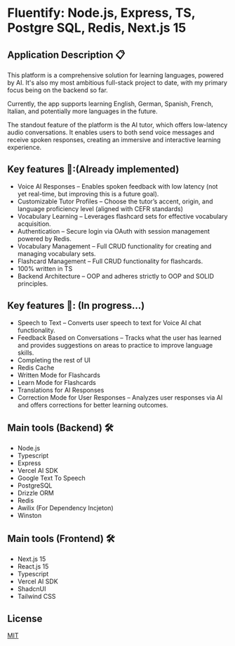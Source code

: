 # Fluentify: Node.js, Express, TS, Postgre SQL, Redis, Next.js 15

## Application Description 📋
This platform is a comprehensive solution for learning languages, powered by AI. It's also my most ambitious full-stack project to date, with my primary focus being on the backend so far.

Currently, the app supports learning English, German, Spanish, French, Italian, and potentially more languages in the future.

The standout feature of the platform is the AI tutor, which offers low-latency audio conversations. It enables users to both send voice messages and receive spoken responses, creating an immersive and interactive learning experience.

## Key features 🔑:(Already implemented)
- Voice AI Responses – Enables spoken feedback with low latency (not yet real-time, but improving this is a future goal).
- Customizable Tutor Profiles – Choose the tutor’s accent, origin, and language proficiency level (aligned with CEFR standards)
- Vocabulary Learning – Leverages flashcard sets for effective vocabulary acquisition.
- Authentication – Secure login via OAuth with session management powered by Redis.
- Vocabulary Management – Full CRUD functionality for creating and managing vocabulary sets.
- Flashcard Management – Full CRUD functionality for flashcards.
- 100% written in TS
- Backend Architecture – OOP and adheres strictly to OOP and SOLID principles.


## Key features 🔑: (In progress...)
- Speech to Text – Converts user speech to text for Voice AI chat functionality.
- Feedback Based on Conversations – Tracks what the user has learned and provides suggestions on areas to practice to improve language skills.
- Completing the rest of UI 
- Redis Cache 
- Written Mode for Flashcards
- Learn Mode for Flashcards 
- Translations for AI Responses
- Correction Mode for User Responses – Analyzes user responses via AI and offers corrections for better learning outcomes.

## Main tools (Backend) 🛠
- Node.js
- Typescript
- Express
- Vercel AI SDK
- Google Text To Speech
- PostgreSQL
- Drizzle ORM
- Redis
- Awilix (For Dependency Incjeton)
- Winston


## Main tools (Frontend) 🛠
- Next.js 15
- React.js 15
- Typescript
- Vercel AI SDK
- ShadcnUI
- Tailwind CSS

## License
[MIT](https://choosealicense.com/licenses/mit/)
